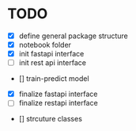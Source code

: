 # TODO

- [x] define general package structure
- [x] notebook folder
- [x] init fastapi interface
- [ ] init rest api interface
- [] train-predict model
- [x] finalize fastapi interface
- [ ] finalize restapi interface
- [] strcuture classes
